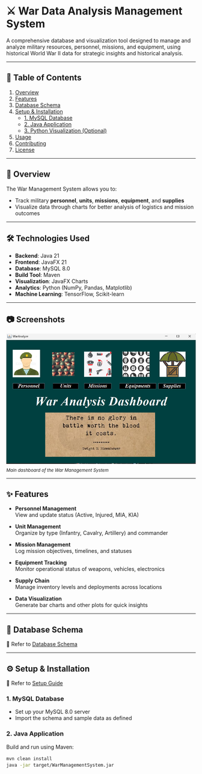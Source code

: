 # ⚔️ War Data Analysis Management System

A comprehensive database and visualization tool designed to manage and analyze military resources, personnel, missions, and equipment, using historical World War II data for strategic insights and historical analysis.

---

## 📑 Table of Contents

1. [Overview](#overview)
2. [Features](#features)
3. [Database Schema](#database-schema)
4. [Setup & Installation](#setup--installation)
   - [1. MySQL Database](#1-mysql-database)
   - [2. Java Application](#2-java-application)
   - [3. Python Visualization (Optional)](#3-python-visualization-optional)
5. [Usage](#usage)
6. [Contributing](#contributing)
7. [License](#license)

---

## 📌 Overview

The War Management System allows you to:

- Track military **personnel**, **units**, **missions**, **equipment**, and **supplies**
- Visualize data through charts for better analysis of logistics and mission outcomes

---

## 🛠 Technologies Used

- **Backend**: Java 21  
- **Frontend**: JavaFX 21  
- **Database**: MySQL 8.0  
- **Build Tool**: Maven  
- **Visualization**: JavaFX Charts  
- **Analytics**: Python (NumPy, Pandas, Matplotlib)  
- **Machine Learning**: TensorFlow, Scikit-learn  

---

## 📷 Screenshots

![War Management Dashboard](/wm_1.png)  
<sub><i>Main dashboard of the War Management System</i></sub>

---

## ✨ Features

- **Personnel Management**  
  View and update status (Active, Injured, MIA, KIA)

- **Unit Management**  
  Organize by type (Infantry, Cavalry, Artillery) and commander

- **Mission Management**  
  Log mission objectives, timelines, and statuses

- **Equipment Tracking**  
  Monitor operational status of weapons, vehicles, electronics

- **Supply Chain**  
  Manage inventory levels and deployments across locations

- **Data Visualization**  
  Generate bar charts and other plots for quick insights

---

## 🧩 Database Schema

📄 Refer to [Database Schema](docs/database-schema.md)

---

## ⚙️ Setup & Installation

📘 Refer to [Setup Guide](docs/setup.md)

### 1. MySQL Database

- Set up your MySQL 8.0 server
- Import the schema and sample data as defined

### 2. Java Application

Build and run using Maven:

```bash
mvn clean install
java -jar target/WarManagementSystem.jar

